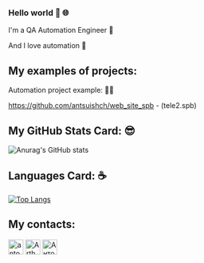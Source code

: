 ### Hello world 👋 :globe_with_meridians:


I'm a QA Automation Engineer :robot:

And I love automation :sparkling_heart:

## My examples of projects:
Automation project example: :man_technologist:

https://github.com/antsuishch/web_site_spb - (tele2.spb)

## My GitHub Stats Card: :sunglasses:
![Anurag's GitHub stats](https://github-readme-stats.vercel.app/api?username=antsuishch&show_icons=true&theme=tokyonight)

## Languages Card: :coffee:	
[![Top Langs](https://github-readme-stats.vercel.app/api/top-langs/?username=antsuishch&layout=compact)](https://github.com/antsuishch)


## My contacts:
<a href="https://www.linkedin.com/in/anton-ishchuk" target="blank"><img align="center" src="https://www.vectorlogo.zone/logos/linkedin/linkedin-tile.svg" alt="anton-ishchuk" height="30" width="30" /></a>
<a href="https://t.me/Arthur_Dent42" target="blank"><img align="center" src="https://www.vectorlogo.zone/logos/telegram/telegram-icon.svg" alt="Arthur_Dent42" height="30" width="30" /></a>
<a href="https://vk.com/arthur_dent42" target="blank"><img align="center" src="https://www.vectorlogo.zone/logos/vk/vk-tile.svg" alt="Антон Ищук" height="30" width="30" /></a>
